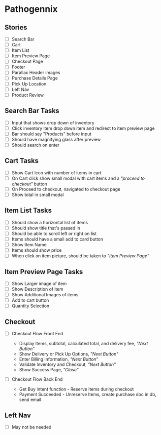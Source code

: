 # Pathogennix

## Stories

- [ ] Search Bar
- [ ] Cart
- [ ] Item List
- [ ] Item Preview Page
- [ ] Checkout Page
- [ ] Footer
- [ ] Parallax Header images
- [ ] Purchase Details Page
- [ ] Pick Up Location
- [ ] Left Nav
- [ ] Product Review

## Search Bar Tasks

- [ ] Input that shows drop down of inventory
- [ ] Click inventory item drop down item and redirect to item preview page
- [ ] Bar should say "Products" before input
- [ ] Should have magnifying glass after preview
- [ ] Should search on enter
  
## Cart Tasks

- [ ] Show Cart Icon with number of items in cart
- [ ] On Cart click show small modal with cart items and a _"proceed to checkout"_  button
- [ ] On Proceed to checkout, navigated to checkout page
- [ ] Show total in small modal

## Item List Tasks

- [ ] Should show a horizontal list of items
- [ ] Should show title that's passed in
- [ ] Should be able to scroll left or right on list
- [ ] Items should have a small add to card button
- [ ] Show Item Name
- [ ] Items should show price
- [ ] When click on item picture, should be taken to _"Item Preview Page"_

## Item Preview Page Tasks

- [ ] Show Larger image of item
- [ ] Show Description of item
- [ ] Show Additional Images of items
- [ ] Add to cart button
- [ ] Quantity Selection

## Checkout 

- [ ] Checkout Flow Front End
     * Display Items, subtotal, calculated total, and delivery fee, _"Next Button"_ 
     * Show Delivery or Pick Up Options, _"Next Button"_
     * Enter Billing information, _"Next Button"_
     * Validate Inventory and Checkout, _"Next Button"_
     * Show Success Page, _"Close"_

- [ ] Checkout Flow Back End
    * Get Buy Intent function - Reserve Items during checkout
    * Payment Succeeded - Unreserve Items, create purchase doc in db, send email


## Left Nav

- [ ] May not be needed